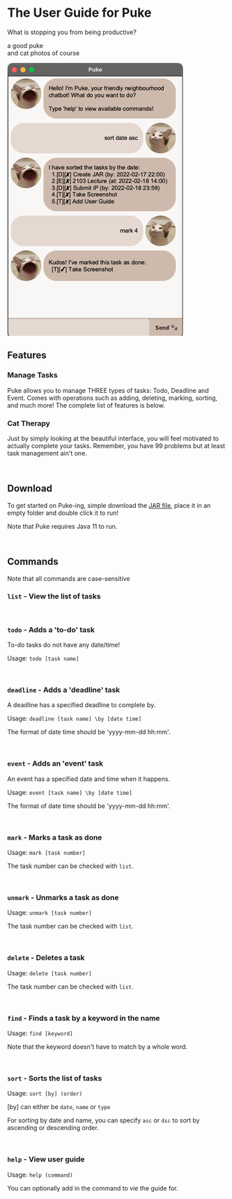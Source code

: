 # The User Guide for Puke


What is stopping you from being productive?  

a good puke  
and cat photos of course

![Puke Screenshot](Ui.png)

## Features

### Manage Tasks

Puke allows you to manage THREE types of tasks: Todo, Deadline and Event. Comes with operations such as adding, deleting, marking, sorting, and much more! The complete list of features is below.

### Cat Therapy

Just by simply looking at the beautiful interface, you will feel motivated to actually complete your tasks. Remember, you have 99 problems but at least task management ain't one.

<br />

## Download
To get started on Puke-ing, simple download the [JAR file](https://github.com/likeabowx/ip/releases/download/A-Release/puke.jar), place it in an empty folder and double click it to run!

Note that Puke requires Java 11 to run.

<br />

## Commands
Note that all commands are case-sensitive



### `list` - View the list of tasks

<br />

### `todo` - Adds a 'to-do' task
To-do tasks do not have any date/time!

Usage: `todo [task name]`

<br/>

### `deadline` - Adds a 'deadline' task
A deadline has a specified deadline to complete by.

Usage: `deadline [task name] \by [date time]`  

The format of date time should be 'yyyy-mm-dd hh:mm'.

<br/>

### `event` - Adds an 'event' task
An event has a specified date and time when it happens.

Usage: `event [task name] \by [date time]`

The format of date time should be 'yyyy-mm-dd hh:mm'.

<br/>

### `mark` - Marks a task as done

Usage: `mark [task number]`

The task number can be checked with `list`.

<br/>

### `unmark` - Unmarks a task as done

Usage: `unmark [task number]`

The task number can be checked with `list`.

<br/>

### `delete` - Deletes a task

Usage: `delete [task number]`

The task number can be checked with `list`.

<br/>

### `find` - Finds a task by a keyword in the name

Usage: `find [keyword]`

Note that the keyword doesn't have to match by a whole word.

<br />

### `sort` - Sorts the list of tasks

Usage: `sort [by] (order)`

[by] can either be `date`, `name` or `type`

For sorting by date and name, you can specify `asc` or `dsc` to sort by ascending or descending order.

<br />

### `help` - View user guide

Usage: `help (command)`

You can optionally add in the command to vie the guide for.
